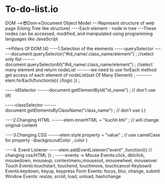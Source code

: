 # To-do-list.io

DOM
-->😎Dom->Document Object Model 
---Represent structure of web page (Using Tree like structure)
----Each element - node in tree 
---These nodes can be accessed, modified, and manipulated using programming languages like JavaScript


-->Pillers Of DOM (4)
----1.Selection of the elements
-----querySelector 
------document.querySelector("#id_name/.class_name/element") ; //select only fist 
------document.querySelectorAll("#id_name/.class_name/element") ; //select many element and return nodeList
-------we need to use forEach method get access of each element of nodeList(set Of Many Element) ;
--------elem.forEach(function(e){ //logic }) ; 

-----idSelector
------document.getElementById("id_name") ; // don't use (#)

-----classSelector
------document.getElementsByClassName("class_name") ; // don't use (.)


----2.Changing HTML
------elem.innerHTML  = "kuchh bhi" ;  // will change original content 


----3.Changing CSS 
------elem.style.property = "value" ;  // use camelCase for property -(backgroundColor , color )


----4. Event Listener
-----elem.addEventListener("event" ,function(){ // changing css/HTML   }) ;
-----events ->  Mouse Events:click, dblclick, mousedown, mouseup, contextmenu,mouseout, mousewheel, mouseover
                Touch Events:touchstart, touchend, touchmove, touchcancel
                Keyboard Events:keydown, keyup, keypress
                Form Events: focus, blur, change, submit
                Window Events: resize, scroll, load, unload, hashchange

